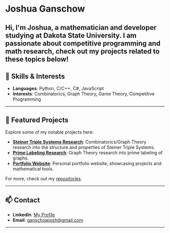 # Joshua Ganschow

Hi, I'm Joshua, a mathematician and developer studying at Dakota State University. I am passionate about competitive programming and math research, check out my projects related to these topics below!
---

## 🚀 Skills & Interests

- **Languages**: Python, C/C++, C#, JavaScript
- **Interests**: Combinatorics, Graph Theory, Game Theory, Competitive Programming

---

## 📂 Featured Projects

Explore some of my notable projects here:

- **[Steiner Triple Systems Research](https://github.com/GanschowJosh/Steiner-Triple-Systems-Research)**: Combinatorics/Graph Theory research into the structure and properties of Steiner Triple Systems.  
- **[Prime Labeling Research](https://github.com/GanschowJosh/PrimeGridLabeling)**: Graph Theory research into prime labeling of graphs.
- **[Portfolio Website](https://github.com/GanschowJosh/jgansc.how)**: Personal portfolio website, showcasing projects and mathematical tools.

For more, check out my [repositories](https://github.com/GanschowJosh?tab=repositories).

---

## 📫 Contact

- **LinkedIn**: [My Profile](https://www.linkedin.com/in/joshua-ganschow)  
- **Email**: [ganschowjosh@gmail.com](mailto:ganschowjosh@gmail.com)  

---
